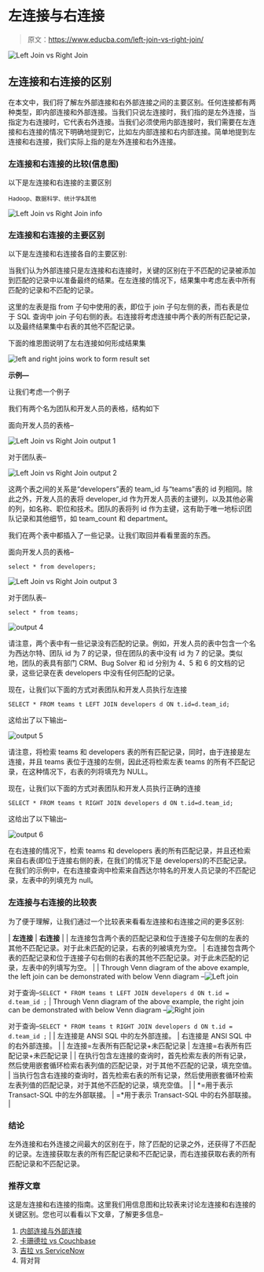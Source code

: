 # 左连接与右连接

> 原文：<https://www.educba.com/left-join-vs-right-join/>

![Left Join vs Right Join](img/2a587bdcbb19d65debfbe88a81ca8d4f.png)



## 左连接和右连接的区别

在本文中，我们将了解左外部连接和右外部连接之间的主要区别。任何连接都有两种类型，即内部连接和外部连接。当我们只说左连接时，我们指的是左外连接，当指定为右连接时，它代表右外连接。当我们必须使用内部连接时，我们需要在左连接和右连接的情况下明确地提到它，比如左内部连接和右内部连接。简单地提到左连接和右连接，我们实际上指的是左外连接和右外连接。

### 左连接和右连接的比较(信息图)

以下是左连接和右连接的主要区别

<small>Hadoop、数据科学、统计学&其他</small>

![Left Join vs Right Join info](img/1c961faf93dec121df811e4e308be3a3.png)



### 左连接和右连接的主要区别

以下是左连接和右连接各自的主要区别:

当我们认为外部连接只是左连接和右连接时，关键的区别在于不匹配的记录被添加到匹配的记录中以准备最终的结果。在左连接的情况下，结果集中考虑左表中所有匹配的记录和不匹配的记录。

这里的左表是指 from 子句中使用的表，即位于 join 子句左侧的表，而右表是位于 SQL 查询中 join 子句右侧的表。右连接将考虑连接中两个表的所有匹配记录，以及最终结果集中右表的其他不匹配记录。

下面的维恩图说明了左右连接如何形成结果集

![left and right joins work to form result set](img/34f2c87b93a75dd2ae76127519d7b5e2.png)



**示例—**

让我们考虑一个例子

我们有两个名为团队和开发人员的表格，结构如下

面向开发人员的表格–

![Left Join vs Right Join output 1](img/4ca13a3af9272ec733a4aadbdc018d0d.png)



对于团队表–

![Left Join vs Right Join output 2](img/a6714394b3b4c153d9ef2ec9ea623ab8.png)



这两个表之间的关系是“developers”表的 team_id 与“teams”表的 id 列相同。除此之外，开发人员的表将 developer_id 作为开发人员表的主键列，以及其他必需的列，如名称、职位和技术。团队的表将列 id 作为主键，这有助于唯一地标识团队记录和其他细节，如 team_count 和 department。

我们在两个表中都插入了一些记录。让我们取回并看看里面的东西。

面向开发人员的表格–

`select * from developers;`

![Left Join vs Right Join output 3](img/c3aff6da0c2436a96dea38be520fe636.png)



对于团队表–

`select * from teams;`

![output 4](img/9165b038e5f81da5884130b560fd6cb1.png)



请注意，两个表中有一些记录没有匹配的记录。例如，开发人员的表中包含一个名为西达尔特、团队 id 为 7 的记录，但在团队的表中没有 id 为 7 的记录。类似地，团队的表具有部门 CRM、Bug Solver 和 id 分别为 4、5 和 6 的文档的记录，这些记录在表 developers 中没有任何匹配的记录。

现在，让我们以下面的方式对表团队和开发人员执行左连接

`SELECT * FROM teams t LEFT JOIN developers d ON t.id=d.team_id;`

这给出了以下输出–

![output 5](img/c785a25883495713d6c77cc18681576c.png)



请注意，将检索 teams 和 developers 表的所有匹配记录，同时，由于连接是左连接，并且 teams 表位于连接的左侧，因此还将检索左表 teams 的所有不匹配记录，在这种情况下，右表的列将填充为 NULL。

现在，让我们以下面的方式对表团队和开发人员执行正确的连接

`SELECT * FROM teams t RIGHT JOIN developers d ON t.id=d.team_id;`

这给出了以下输出–

![output 6](img/3f6ffb706b795f484cbe4d4cfa0e357a.png)



在右连接的情况下，检索 teams 和 developers 表的所有匹配记录，并且还检索来自右表(即位于连接右侧的表，在我们的情况下是 developers)的不匹配记录。在我们的示例中，在右连接查询中检索来自西达尔特名的开发人员记录的不匹配记录，左表中的列填充为 null。

### 左连接与右连接的比较表

为了便于理解，让我们通过一个比较表来看看左连接和右连接之间的更多区别:

| **左连接** | **右连接** |
| 左连接包含两个表的匹配记录和位于连接子句左侧的左表的其他不匹配记录。对于此未匹配的记录，右表的列被填充为空。 | 右连接包含两个表的匹配记录和位于连接子句右侧的右表的其他不匹配记录。对于此未匹配的记录，左表中的列填写为空。 |
| Through Venn diagram of the above example, the left join can be demonstrated with below Venn diagram –![Left join](img/abe840818270965f9a7ceb97789b390a.png)



对于查询–`SELECT
*
FROM
teams t
LEFT JOIN developers d
ON t.id = d.team_id ;` | Through Venn diagram of the above example, the right join can be demonstrated with below Venn diagram –![Right join](img/e2fb5626a04923de702d9d43dd97d97e.png)



对于查询–`SELECT
*
FROM
teams t
RIGHT JOIN developers d
ON t.id = d.team_id ;` |
| 左连接是 ANSI SQL 中的左外部连接。 | 右连接是 ANSI SQL 中的右外部连接。 |
| 左连接=左表所有匹配记录+未匹配记录 | 左连接=右表所有匹配记录+未匹配记录 |
| 在执行包含左连接的查询时，首先检索左表的所有记录，然后使用嵌套循环检索右表列值的匹配记录，对于其他不匹配的记录，填充空值。 | 当执行包含右连接的查询时，首先检索右表的所有记录，然后使用嵌套循环检索左表列值的匹配记录，对于其他不匹配的记录，填充空值。 |
| *=用于表示 Transact-SQL 中的左外部联接。 | =*用于表示 Transact-SQL 中的右外部联接。 |

### 结论

左外连接和右外连接之间最大的区别在于，除了匹配的记录之外，还获得了不匹配的记录。左连接获取左表的所有匹配记录和不匹配记录，而右连接获取右表的所有匹配记录和不匹配记录。

### 推荐文章

这是左连接和右连接的指南。这里我们用信息图和比较表来讨论左连接和右连接的关键区别。您也可以看看以下文章，了解更多信息–

1.  [内部连接与外部连接](https://www.educba.com/inner-join-vs-outer-join/)
2.  [卡珊德拉 vs Couchbase](https://www.educba.com/cassandra-vs-couchbase/)
3.  [吉拉 vs ServiceNow](https://www.educba.com/jira-vs-servicenow/)
4.  背对背





